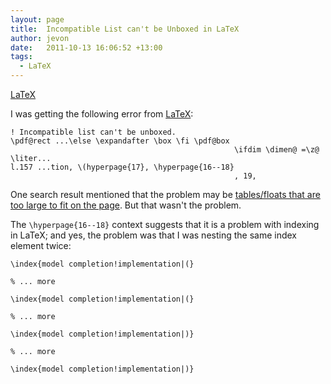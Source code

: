 ```yaml
---
layout: page
title:  Incompatible List can't be Unboxed in LaTeX
author: jevon
date:   2011-10-13 16:06:52 +13:00
tags:
  - LaTeX
---
```


[LaTeX](latex.md)

I was getting the following error from [LaTeX](latex.md):

```
! Incompatible list can't be unboxed.
\pdf@rect ...\else \expandafter \box \fi \pdf@box 
                                                  \ifdim \dimen@ =\z@ \liter...
l.157 ...tion, \(hyperpage{17}, \hyperpage{16--18}
                                                  , 19,
```

One search result mentioned that the problem may be <a href="http://www.tug.org/pipermail/texhax/2006-August/006747.html">tables/floats that are too large to fit on the page</a>. But that wasn't the problem.

The `\hyperpage{16--18}` context suggests that it is a problem with indexing in LaTeX; and yes, the problem was that I was nesting the same index element twice:

```
\index{model completion!implementation|(}

% ... more

\index{model completion!implementation|(}

% ... more 

\index{model completion!implementation|)}

% ... more 

\index{model completion!implementation|)}
```
